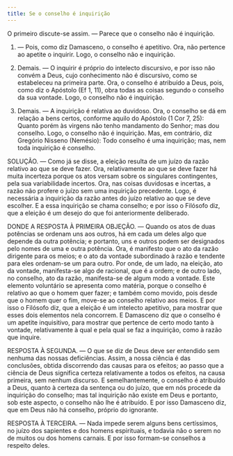 ```yaml
---
title: Se o conselho é inquirição
---
```


O primeiro discute-se assim. ― Parece que o conselho não é inquirição.  

1. ― Pois, como diz Damasceno, o conselho é apetitivo. Ora, não pertence ao apetite o inquirir. Logo, o conselho não e inquirição.  

2. Demais. ― O inquirir é próprio do intelecto discursivo, e por isso não convém a Deus, cujo conhecimento não é discursivo, como se estabeleceu na primeira parte. Ora, o conselho é atribuído a Deus, pois, como diz o Apóstolo (Ef 1, 11), obra todas as coisas segundo o conselho da sua vontade. Logo, o conselho não é inquirição.  

3. Demais. ― A inquirição é relativa ao duvidoso. Ora, o conselho se dá em relação a bens certos, conforme aquilo do Apóstolo (1 Cor 7, 25): Quanto porém às virgens não tenho mandamento do Senhor; mas dou conselho. Logo, o conselho não é inquirição.  Mas, em contrário, diz Gregório Nisseno (Nemésio): Todo conselho é uma inquirição; mas, nem toda inquirição é conselho.  

SOLUÇÃO. ― Como já se disse, a eleição resulta de um juízo da razão relativo ao que se deve fazer. Ora, relativamente ao que se deve fazer há muita incerteza porque os atos versam sobre os singulares contingentes, pela sua variabilidade incertos. Ora, nas coisas duvidosas e incertas, a razão não profere o juízo sem uma inquirição precedente. Logo, é necessária a inquirição da razão antes do juízo relativo ao que se deve escolher. E a essa inquirição se chama conselho; e por isso o Filósofo diz, que a eleição é um desejo do que foi anteriormente deliberado.  

DONDE A RESPOSTA À PRIMEIRA OBJEÇÃO. — Quando os atos de duas potências se ordenam uns aos outros, há em cada um deles algo que depende da outra potência; e portanto, uns e outros podem ser designados pelo nomes de uma e outra potência. Ora, é manifesto que o ato da razão dirigente para os meios; e o ato da vontade subordinado à razão e tendente para eles ordenam-se um para outro. Por onde, de um lado, na eleição, ato da vontade, manifesta-se algo de racional, que é a ordem; e de outro lado, no conselho, ato da razão, manifesta-se de algum modo a vontade. Este elemento voluntário se apresenta como matéria, porque o conselho é relativo ao que o homem quer fazer; e também como movido, pois desde que o homem quer o fim, move-se ao conselho relativo aos meios. E por isso o Filósofo diz, que a eleição é um intelecto apetitivo, para mostrar que esses dois elementos nela concorrem. E Damasceno diz que o conselho é um apetite inquisitivo, para mostrar que pertence de certo modo tanto à vontade, relativamente à qual e pela qual se faz a inquirição, como à razão que inquire.  

RESPOSTA À SEGUNDA. ― O que se diz de Deus deve ser entendido sem nenhuma das nossas deficiências. Assim, a nossa ciência é das conclusões, obtida discorrendo das causas para os efeitos; ao passo que a ciência de Deus significa certeza relativamente a todos os efeitos, na causa primeira, sem nenhum discurso. E semelhantemente, o conselho é atribuído a Deus, quanto à certeza da sentença ou do juízo, que em nós procede da inquirição do conselho; mas tal inquirição não existe em Deus e portanto, sob este aspecto, o conselho não lhe é atribuído. E por isso Damasceno diz, que em Deus não há conselho, próprio do ignorante. 

RESPOSTA À TERCEIRA. ― Nada impede serem alguns bens certíssimos, no juízo dos sapientes e dos homens espirituais, e todavia não o serem no de muitos ou dos homens carnais. E por isso formam-se conselhos a respeito deles.